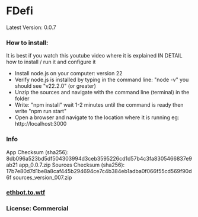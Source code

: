 # FDefi

Latest Version: 0.0.7

### How to install:

It is best if you watch this youtube video where it is explained IN DETAIL how to install / run it and configure it

- Install node.js on your computer: version 22
- Verify node.js is installed by typing in the command line: "node -v" you should see "v22.2.0" (or greater)
- Unzip the sources and navigate with the command line (terminal) in the folder
- Write: "npm install" wait 1-2 minutes until the command is ready then write "npm run start"
- Open a browser and navigate to the location where it is running eg: http://localhost:3000


### Info

App Checksum (sha256): 8db096a523bd5df504303994d3ceb3595226cd1d57b4c3fa8305466837e9ab21  app_0.0.7.zip
Sources Checksum (sha256): 17b7e80d7d1be8a8caf445b294694ce7c4b384eb1adba0f066f55cd569f90d6f  sources_version_007.zip



###  <a href="https://ethbot.to.wtf" target="_blank">ethbot.to.wtf</a>

### License: Commercial 

